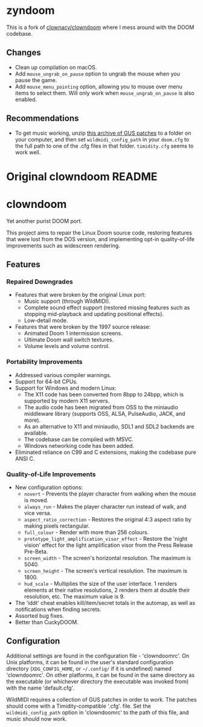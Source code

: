 # zyndoom

This is a fork of [clownacy/clowndoom](https://github.com/Clownacy/clowndoom/) where
I mess around with the DOOM codebase.

## Changes

- Clean up compilation on macOS.
- Add `mouse_ungrab_on_pause` option to ungrab the mouse when you pause the game.
- Add `mouse_menu_pointing` option, allowing you to mouse over menu items to select them.
  Will only work when `mouse_ungrab_on_pause` is also enabled.

## Recommendations

- To get music working, unzip [this archive of GUS patches](https://www.doomworld.com/idgames/music/dgguspat) to a
  folder on your computer, and then set `wildmidi_config_path` in your `doom.cfg` to the full path to one of the .cfg
  files in that folder. `timidity.cfg` seems to work well.

# Original clowndoom README

# clowndoom

Yet another purist DOOM port.

This project aims to repair the Linux Doom source code, restoring features that
were lost from the DOS version, and implementing opt-in quality-of-life
improvements such as widescreen rendering.

## Features
### Repaired Downgrades
- Features that were broken by the original Linux port:
  - Music support (through WildMIDI).
  - Complete sound effect support (restored missing features such as stopping
    mid-playback and updating positional effects).
  - Low-detail mode.
- Features that were broken by the 1997 source release:
  - Animated Doom 1 intermission screens.
  - Ultimate Doom wall switch textures.
  - Volume levels and volume control.
### Portability Improvements
- Addressed various compiler warnings.
- Support for 64-bit CPUs.
- Support for Windows and modern Linux:
  - The X11 code has been converted from 8bpp to 24bpp, which is supported by
    modern X11 servers.
  - The audio code has been migrated from OSS to the miniaudio middleware
    library (supports OSS, ALSA, PulseAudio, JACK, and more).
  - As an alternative to X11 and miniaudio, SDL1 and SDL2 backends are
    available.
  - The codebase can be compiled with MSVC.
  - Windows networking code has been added.
- Eliminated reliance on C99 and C extensions, making the codebase pure ANSI C.
### Quality-of-Life Improvements
- New configuration options:
  - `novert` - Prevents the player character from walking when the mouse is
    moved.
  - `always_run` - Makes the player character run instead of walk, and vice
    versa.
  - `aspect_ratio_correction` - Restores the original 4:3 aspect ratio by
    making pixels rectangular.
  - `full_colour` - Render with more than 256 colours.
  - `prototype_light_amplification_visor_effect` - Restore the 'night vision'
    effect for the light amplification visor from the Press Release Pre-Beta.
  - `screen_width` - The screen's horizontal resolution. The maximum is 5040.
  - `screen_height` - The screen's vertical resolution. The maximum is 1800.
  - `hud_scale` - Multiplies the size of the user interface. 1 renders elements
    at their native resolutions, 2 renders them at double their resolution,
    etc. The maximum value is 9.
- The 'iddt' cheat enables kill/item/secret totals in the automap, as well as
  notifications when finding secrets.
- Assorted bug fixes.
- Better than CuckyDOOM.

## Configuration
Additional settings are found in the configuration file - 'clowndoomrc'. On
Unix platforms, it can be found in the user's standard configuration directory
(`XDG_CONFIG_HOME`, or `~/.config/` if it is undefined) named 'clowndoomrc'. On
other platforms, it can be found in the same directory as the executable (or
whichever directory the executable was invoked from) with the name
'default.cfg'.

WildMIDI requires a collection of GUS patches in order to work. The patches
should come with a Timidity-compatible '.cfg'. file. Set the
`wildmidi_config_path` option in 'clowndoomrc' to the path of this file, and
music should now work.
